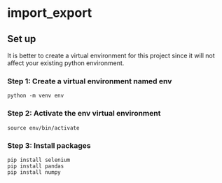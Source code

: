 # import_export

## Set up
It is better to create a virtual environment for this project since it will not affect your existing python environment.

### Step 1: Create a virtual environment named env
```
python -m venv env
```

### Step 2: Activate the env virtual environment
```
source env/bin/activate
```

### Step 3: Install packages
```
pip install selenium
pip install pandas
pip install numpy
```